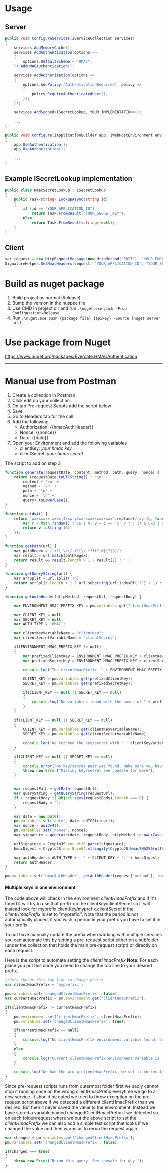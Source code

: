 # Usage
## Server
```csharp
public void ConfigureServices(IServiceCollection services)
{
    services.AddMemoryCache();
    services.AddAuthentication(options =>
    {
        options.DefaultScheme = "HMAC";
    }).AddHMACAuthentication();

    services.AddAuthorization(options =>
    {
        options.AddPolicy("AuthenticationRequired", policy =>
        {
            policy.RequireAuthenticatedUser();
        });
    });

    services.AddScoped<ISecretLookup, YOUR_IMPLEMENTATION>();
    
    ...
}

public void Configure(IApplicationBuilder app, IWebHostEnvironment env)
{
    app.UseAuthentication();
    app.UseAuthorization();
    
    ...
}

```
## Example ISecretLookup implementation
```csharp
public class HmacSecretLookup : ISecretLookup
{
    public Task<string> LookupAsync(string id)
    {
        if (id == "YOUR_APPLICATION_ID")
            return Task.FromResult("YOUR_SECRET_KEY");
        else
            return Task.FromResult<string>(null);
    }
}

````

## Client
```csharp
var request = new HttpRequestMessage(new HttpMethod("POST"), "YOUR_ENDPOINT");
SignatureHelper.SetHmacHeaders(request, "YOUR_APPLICATION_ID", "YOUR_SECRET_KEY", "PAYLOAD");
```

# Build as nuget package
1. Build project as normal (Release)
2. Bump the version in the nuspec file
3. Use CMD in project dir and run `.\nuget.exe pack -Prop Configuration=Release`
4. Run `.\nuget.exe push {package file} {apikey} -Source {nuget server url}`

# Use package from Nuget
https://www.nuget.org/packages/Evercate.HMACAuthentication


-----------------------------------

# Manual use from Postman
1. Create a collection in Postman
2. Click edit on your collection
3. On tab Pre-request Scripts add the script below
4. Save
5. Go to Headers tab for the call
6. Add the following
    * Authorization: {{hmacAuthHeader}}
    * Nonce: {{nonce}}
    * Date: {{date}}
7. Open your Environment and add the following variables
    * clientKey: *your hmac key*
    * clientSecret: *your hmac secret*

The script to add on step 3
```js
function generate(requestDate, content, method, path, query, nonce) {
    return (requestDate.toUTCString() + '\n' +
        content + '\n' +
        method + '\n' +
        path + '\n' +
        nonce + '\n' +
        query).toLowerCase();
}

function uuidv4() {
    return 'xxxxxxxx-xxxx-4xxx-yxxx-xxxxxxxxxxxx'.replace(/[xy]/g, function (c) {
        var r = Math.random() * 16 | 0, v = c == 'x' ? r : (r & 0x3 | 0x8);
        return v.toString(16);
    });
}

function getPath(url) {
    var pathRegex = /.+?\:\/\/.+?(\/.+?)(?:#|\?|$)/;
    var result = url.match(pathRegex);
    return result && result.length > 1 ? result[1] : '';
}

function getQueryString(url) {
    var arrSplit = url.split('?');
    return arrSplit.length > 1 ? url.substring(url.indexOf('?') + 1) : '';
}

function getAuthHeader(httpMethod, requestUrl, requestBody) {

    var ENVIRONMENT_HMAC_PREFIX_KEY = pm.variables.get("clientHmacPrefix");

    var CLIENT_KEY = null;
    var SECRET_KEY = null;
    var AUTH_TYPE = 'HMAC';

    var clientKeyVariableName = "clientKey";
    var clientSecretVariableName = "clientSecret";

    if(ENVIRONMENT_HMAC_PREFIX_KEY != null)
    {
        var prefixedClientKey = ENVIRONMENT_HMAC_PREFIX_KEY + clientKeyVariableName;
        var prefixedSecretKey = ENVIRONMENT_HMAC_PREFIX_KEY + clientSecretVariableName;

        console.log("The clientHmacPrefix '" + ENVIRONMENT_HMAC_PREFIX_KEY + "' was found, looking up '" + prefixedClientKey + "' and '" + prefixedSecretKey + "'");

        CLIENT_KEY = pm.variables.get(prefixedClientKey);
        SECRET_KEY = pm.variables.get(prefixedSecretKey);

        if(CLIENT_KEY == null || SECRET_KEY == null)
        {
            console.log("No variables found with the names of " + prefixedClientKey + "/" + prefixedSecretKey + ". We will look up keys with the default names");
        }
    }

    if(CLIENT_KEY == null || SECRET_KEY == null)
    {
        CLIENT_KEY = pm.variables.get(clientKeyVariableName);
        SECRET_KEY = pm.variables.get(clientSecretVariableName);

        console.log("We fetched the key/secret with " + clientKeyVariableName + "/" + clientSecretVariableName + " variable names. Key was: '" + CLIENT_KEY + "' and secret was: '" + SECRET_KEY + "'")
    }

    if(CLIENT_KEY == null || SECRET_KEY == null)
    {
        console.error("No key/secret pair was found. Make sure you have " + clientKeyVariableName + " and " + clientSecretVariableName + "as variables (environment or otherwise). Note you can also have a prefix to have multiple variables in the same environment");
        throw new Error("Missing key/secret see console for more");
    }


    var requestPath = getPath(requestUrl);
    var queryString = getQueryString(requestUrl);
    if (!requestBody || Object.keys(requestBody).length === 0) {
        requestBody = '';
    }

    var date = new Date();
    pm.variables.set('date', date.toUTCString());
    var nonce = uuidv4();
    pm.variables.set('nonce', nonce);
    var signature = generate(date, requestBody, httpMethod.toLowerCase(), requestPath, queryString, nonce);

    utfSignature = CryptoJS.enc.Utf8.parse(signature);
    hmacDigest = CryptoJS.enc.Base64.stringify(CryptoJS.HmacSHA256(utfSignature, SECRET_KEY));

    var authHeader = AUTH_TYPE + ' ' + CLIENT_KEY + ':' + hmacDigest;
    return authHeader;
}

pm.variables.set('hmacAuthHeader', getAuthHeader(request['method'], request['url'], request['data']));


````

#### Multiple keys in one environment
The code above will check in the environment *clientHmacPrefix* and if it's found it will try to use that prefix on the clientKey/clientSecret so it will instead look for myprefix.clientKey/myprefix.clientSecret if the *clientHmacPrefix* is set to "myprefix.". Note that the period is not automatically placed, if you wish a period in your prefix you have to set it in your prefix.

To not have manually update the prefix when working with multiple services you can automate this by setting a pre-request script either on a subfolder (under the collection that holds the main pre-request script) or directly on each request.

Here is the script to automate setting the *clientHmacPrefix*
**Note:** For each place you put this code you need to change the top line to your desired prefix.
```js
//Only change this top line to change prefix
var clientHmacPrefix = 'myprefix.';

pm.variables.set('changedClientHmacPrefix', false);
var currentHmacPrefix = pm.environment.get('clientHmacPrefix');

if(clientHmacPrefix != currentHmacPrefix)
{
    pm.environment.set('clientHmacPrefix', clientHmacPrefix);
    pm.variables.set('changedClientHmacPrefix', true);

    if(currentHmacPrefix == null)
    {
        console.log("No clientHmacPrefix environment variable found, setting new clientHmacPrefix to: '"+clientHmacPrefix+"'");
    }
    else
    {
        console.log("Current clientHmacPrefix environment variable is '" + currentHmacPrefix + "' we are changing it to: '"+clientHmacPrefix+"'");
    }

    console.log("We had the wrong clientHmacPrefix, we set it correctly now but you have to rerun this query!");
}
````

Since pre-request scripts runs from outermost folder first we sadly cannot stop it running once on the wrong clientHmacPrefix everytime we go to a new service. It should be noted we tried to throw exception on the pre-request script above if we detected a different clientHmacPrefix than we desired. But then it never saved the value to the environment.
Instead we have stored a variable named changedClientHmacPrefix if we detected so on each folder/request where we put the above script to set the *clientHmacPrefix* we can also add a simple test script that looks if we changed the value and then warns us to rerun the request again.

```js
var changed = pm.variables.get('changedClientHmacPrefix');
pm.variables.set('changedClientHmacPrefix', false);

if(changed === true)
{
    throw new Error("Rerun this query. See console for why.");
}
````
